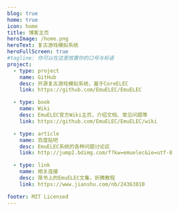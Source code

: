 ```yaml
---
blog: true
home: true
icon: home
title: 博客主页
heroImage: /home.png
heroText: 复古游戏模拟系统
heroFullScreen: true
#tagline: 你可以在这里放置你的口号与标语
project:
  - type: project
    name: GitHub
    desc: 开源复古游戏模拟系统，基于CoreELEC
    link: https://github.com/EmuELEC/EmuELEC

  - type: book
    name: Wiki
    desc: EmuELEC官方Wiki主页，介绍文档、常见问题等
    link: https://github.com/EmuELEC/EmuELEC/wiki

  - type: article
    name: 百度贴吧
    desc: EmuELEC系统的各种问题讨论区
    link: http://jump2.bdimg.com/f?kw=emuelec&ie=utf-8

  - type: link
    name: 相关连接
    desc: 简书上的EmuELEC文集，折腾教程
    link: https://www.jianshu.com/nb/24363810

footer: MIT Licensed
---
```

